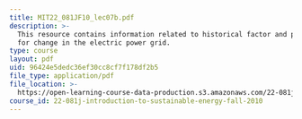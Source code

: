 ```yaml
---
title: MIT22_081JF10_lec07b.pdf
description: >-
  This resource contains information related to historical factor and prospects
  for change in the electric power grid.
type: course
layout: pdf
uid: 96424e5dedc36ef30cc8cf7f178df2b5
file_type: application/pdf
file_location: >-
  https://open-learning-course-data-production.s3.amazonaws.com/22-081j-introduction-to-sustainable-energy-fall-2010/96424e5dedc36ef30cc8cf7f178df2b5_MIT22_081JF10_lec07b.pdf
course_id: 22-081j-introduction-to-sustainable-energy-fall-2010
---
```

